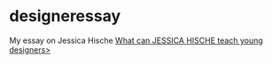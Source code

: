 # designeressay
My essay on Jessica Hische
[What can JESSICA HISCHE teach young designers>](https://jasminwiniarski.github.io/designeressay/jessicahische.html) 